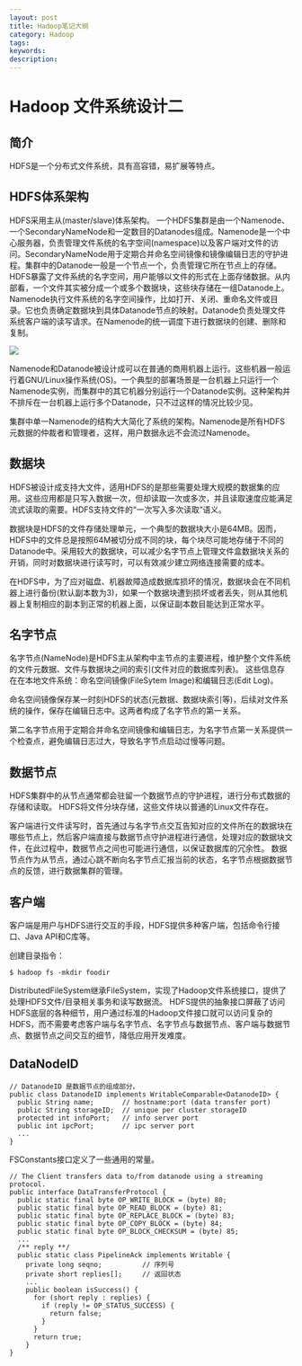 ```yaml
---
layout: post
title: Hadoop笔记大纲 
category: Hadoop
tags: 
keywords: 
description: 
---
```

# Hadoop 文件系统设计二

## 简介
HDFS是一个分布式文件系统，具有高容错，易扩展等特点。

## HDFS体系架构
HDFS采用主从(master/slave)体系架构。
一个HDFS集群是由一个Namenode、一个SecondaryNameNode和一定数目的Datanodes组成。Namenode是一个中心服务器，负责管理文件系统的名字空间(namespace)以及客户端对文件的访问。SecondaryNameNode用于定期合并命名空间镜像和镜像编辑日志的守护进程。集群中的Datanode一般是一个节点一个，负责管理它所在节点上的存储。HDFS暴露了文件系统的名字空间，用户能够以文件的形式在上面存储数据。从内部看，一个文件其实被分成一个或多个数据块，这些块存储在一组Datanode上。Namenode执行文件系统的名字空间操作，比如打开、关闭、重命名文件或目录。它也负责确定数据块到具体Datanode节点的映射。Datanode负责处理文件系统客户端的读写请求。在Namenode的统一调度下进行数据块的创建、删除和复制。

![](img/hdfsarchitecture.gif)	

Namenode和Datanode被设计成可以在普通的商用机器上运行。这些机器一般运行着GNU/Linux操作系统(OS)。一个典型的部署场景是一台机器上只运行一个Namenode实例，而集群中的其它机器分别运行一个Datanode实例。这种架构并不排斥在一台机器上运行多个Datanode，只不过这样的情况比较少见。

集群中单一Namenode的结构大大简化了系统的架构。Namenode是所有HDFS元数据的仲裁者和管理者，这样，用户数据永远不会流过Namenode。

## 数据块
HDFS被设计成支持大文件，适用HDFS的是那些需要处理大规模的数据集的应用。这些应用都是只写入数据一次，但却读取一次或多次，并且读取速度应能满足流式读取的需要。HDFS支持文件的“一次写入多次读取”语义。

数据块是HDFS的文件存储处理单元，一个典型的数据块大小是64MB。因而，HDFS中的文件总是按照64M被切分成不同的块，每个块尽可能地存储于不同的Datanode中。采用较大的数据块，可以减少名字节点上管理文件盒数据块关系的开销，同时对数据块进行读写时，可以有效减少建立网络连接需要的成本。

在HDFS中，为了应对磁盘、机器故障造成数据库损坏的情况，数据块会在不同机器上进行备份(默认副本数为3)，如果一个数据块遭到损坏或者丢失，则从其他机器上复制相应的副本到正常的机器上面，以保证副本数目能达到正常水平。

## 名字节点
名字节点(NameNode)是HDFS主从架构中主节点的主要进程，维护整个文件系统的文件元数据、文件与数据块之间的索引(文件对应的数据库列表)。
这些信息存在在本地文件系统：命名空间镜像(FileSytem Image)和编辑日志(Edit Log)。

命名空间镜像保存某一时刻HDFS的状态(元数据、数据块索引等)，后续对文件系统的操作，保存在编辑日志中。这两者构成了名字节点的第一关系。

第二名字节点用于定期合并命名空间镜像和编辑日志，为名字节点第一关系提供一个检查点，避免编辑日志过大，导致名字节点启动过慢等问题。

## 数据节点
HDFS集群中的从节点通常都会驻留一个数据节点的守护进程，进行分布式数据的存储和读取。
HDFS将文件分块存储，这些文件块以普通的Linux文件存在。

客户端进行文件读写时，首先通过与名字节点交互告知对应的文件所在的数据块在哪些节点上，然后客户端直接与数据节点守护进程进行通信，处理对应的数据块文件，在此过程中，数据节点之间也可能进行通信，以保证数据库的冗余性。
数据节点作为从节点，通过心跳不断向名字节点汇报当前的状态，名字节点根据数据节点的反馈，进行数据集群的管理。

## 客户端
客户端是用户与HDFS进行交互的手段，HDFS提供多种客户端，包括命令行接口、Java API和C库等。

创建目录指令：

	$ hadoop fs -mkdir foodir

DistributedFileSystem继承FileSystem，实现了Hadoop文件系统接口，提供了处理HDFS文件/目录相关事务和读写数据流。
HDFS提供的抽象接口屏蔽了访问HDFS底层的各种细节，用户通过标准的Hadoop文件接口就可以访问复杂的HDFS，而不需要考虑客户端与名字节点、名字节点与数据节点、客户端与数据节点、数据节点之间交互的细节，降低应用开发难度。

## DataNodeID

	// DatanodeID 是数据节点的组成部分。
	public class DatanodeID implements WritableComparable<DatanodeID> {
	  public String name;       // hostname:port (data transfer port)
	  public String storageID;  // unique per cluster storageID
	  protected int infoPort;   // info server port
	  public int ipcPort;       // ipc server port
	  ...
	}

FSConstants接口定义了一些通用的常量。


	// The Client transfers data to/from datanode using a streaming protocol.
	public interface DataTransferProtocol {
	  public static final byte OP_WRITE_BLOCK = (byte) 80;
	  public static final byte OP_READ_BLOCK = (byte) 81;
	  public static final byte OP_REPLACE_BLOCK = (byte) 83;
	  public static final byte OP_COPY_BLOCK = (byte) 84;
	  public static final byte OP_BLOCK_CHECKSUM = (byte) 85;
	  ...
	  /** reply **/
	  public static class PipelineAck implements Writable {
	    private long seqno;          // 序列号
	    private short replies[];     // 返回状态
	    ...
	    public boolean isSuccess() {
	      for (short reply : replies) {
	        if (reply != OP_STATUS_SUCCESS) {
	          return false;
	        }
	      }
	      return true;
	    }
	}

